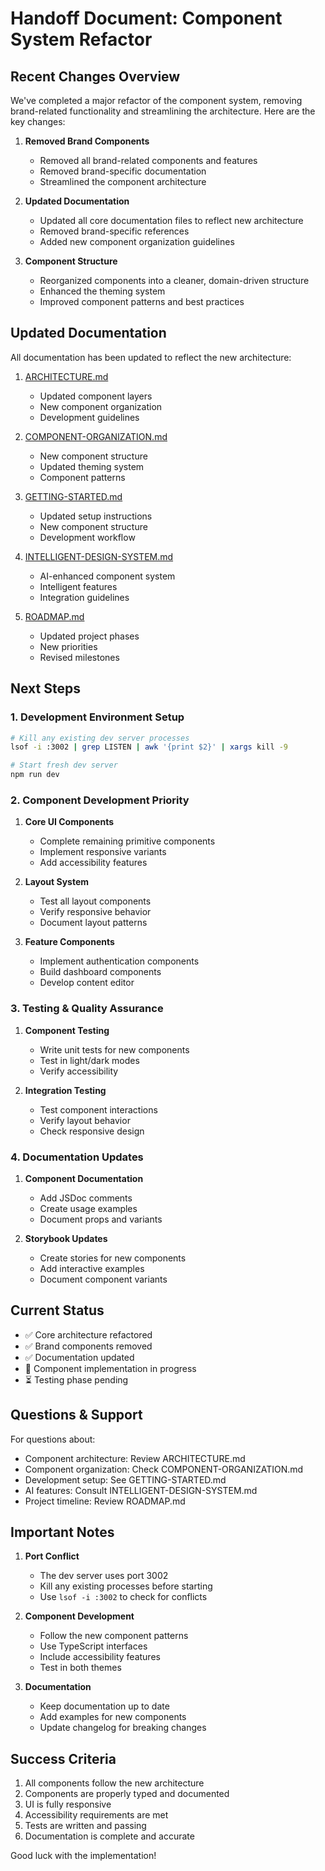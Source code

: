 # Handoff Document: Component System Refactor

## Recent Changes Overview

We've completed a major refactor of the component system, removing brand-related functionality and streamlining the architecture. Here are the key changes:

1. **Removed Brand Components**
   - Removed all brand-related components and features
   - Removed brand-specific documentation
   - Streamlined the component architecture

2. **Updated Documentation**
   - Updated all core documentation files to reflect new architecture
   - Removed brand-specific references
   - Added new component organization guidelines

3. **Component Structure**
   - Reorganized components into a cleaner, domain-driven structure
   - Enhanced the theming system
   - Improved component patterns and best practices

## Updated Documentation

All documentation has been updated to reflect the new architecture:

1. [ARCHITECTURE.md](./ARCHITECTURE.md)
   - Updated component layers
   - New component organization
   - Development guidelines

2. [COMPONENT-ORGANIZATION.md](./COMPONENT-ORGANIZATION.md)
   - New component structure
   - Updated theming system
   - Component patterns

3. [GETTING-STARTED.md](./GETTING-STARTED.md)
   - Updated setup instructions
   - New component structure
   - Development workflow

4. [INTELLIGENT-DESIGN-SYSTEM.md](./INTELLIGENT-DESIGN-SYSTEM.md)
   - AI-enhanced component system
   - Intelligent features
   - Integration guidelines

5. [ROADMAP.md](./ROADMAP.md)
   - Updated project phases
   - New priorities
   - Revised milestones

## Next Steps

### 1. Development Environment Setup
```bash
# Kill any existing dev server processes
lsof -i :3002 | grep LISTEN | awk '{print $2}' | xargs kill -9

# Start fresh dev server
npm run dev
```

### 2. Component Development Priority

1. **Core UI Components**
   - Complete remaining primitive components
   - Implement responsive variants
   - Add accessibility features

2. **Layout System**
   - Test all layout components
   - Verify responsive behavior
   - Document layout patterns

3. **Feature Components**
   - Implement authentication components
   - Build dashboard components
   - Develop content editor

### 3. Testing & Quality Assurance

1. **Component Testing**
   - Write unit tests for new components
   - Test in light/dark modes
   - Verify accessibility

2. **Integration Testing**
   - Test component interactions
   - Verify layout behavior
   - Check responsive design

### 4. Documentation Updates

1. **Component Documentation**
   - Add JSDoc comments
   - Create usage examples
   - Document props and variants

2. **Storybook Updates**
   - Create stories for new components
   - Add interactive examples
   - Document component variants

## Current Status

- ✅ Core architecture refactored
- ✅ Brand components removed
- ✅ Documentation updated
- 🔄 Component implementation in progress
- ⏳ Testing phase pending

## Questions & Support

For questions about:
- Component architecture: Review ARCHITECTURE.md
- Component organization: Check COMPONENT-ORGANIZATION.md
- Development setup: See GETTING-STARTED.md
- AI features: Consult INTELLIGENT-DESIGN-SYSTEM.md
- Project timeline: Review ROADMAP.md

## Important Notes

1. **Port Conflict**
   - The dev server uses port 3002
   - Kill any existing processes before starting
   - Use `lsof -i :3002` to check for conflicts

2. **Component Development**
   - Follow the new component patterns
   - Use TypeScript interfaces
   - Include accessibility features
   - Test in both themes

3. **Documentation**
   - Keep documentation up to date
   - Add examples for new components
   - Update changelog for breaking changes

## Success Criteria

1. All components follow the new architecture
2. Components are properly typed and documented
3. UI is fully responsive
4. Accessibility requirements are met
5. Tests are written and passing
6. Documentation is complete and accurate

Good luck with the implementation! 